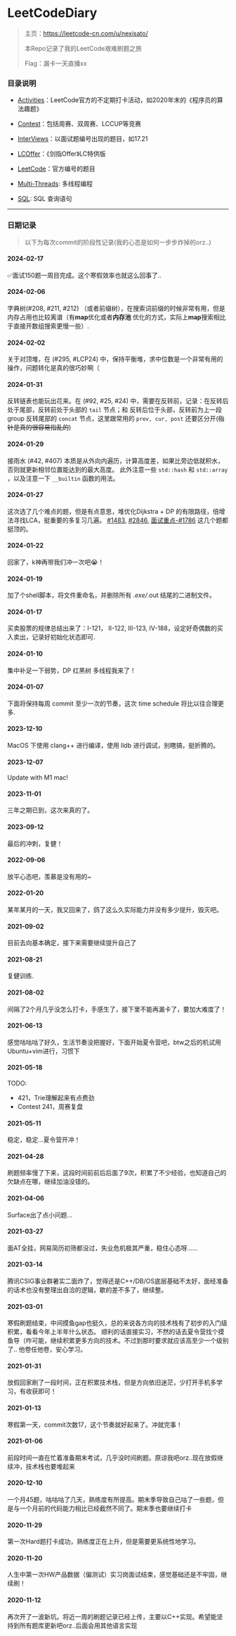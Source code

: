 # LeetCodeDiary
> 主页：https://leetcode-cn.com/u/nexisato/
>
> 本Repo记录了我的LeetCode艰难刷题之旅
>
> Flag：漏卡一天直播xx

### 目录说明

- [Activities](https://github.com/Nexisato/LeetCodeDiary/tree/master/Activities)：LeetCode官方的不定期打卡活动，如2020年末的《程序员的算法趣题》
- [Contest](https://github.com/Nexisato/LeetCodeDiary/tree/master/Contest)：包括周赛、双周赛、LCCUP等竞赛
- [InterViews](https://github.com/Nexisato/LeetCodeDiary/tree/master/InterViews)：以面试题编号出现的题目，如17.21
- [LCOffer](https://github.com/Nexisato/LeetCodeDiary/tree/master/LCOffer)：《剑指Offer》LC特供版

- [LeetCode](https://github.com/Nexisato/LeetCodeDiary/tree/master/LeetCode)：官方编号的题目

- [Multi-Threads](https://github.com/Nexisato/LeetCodeDiary/tree/master/Multi-Threads): 多线程编程

- [SQL](https://github.com/Nexisato/LeetCodeDiary/tree/master/SQL): SQL 查询语句

---

### 日期记录

> 以下为每次commit的阶段性记录(我的心态是如何一步步炸掉的orz..)

#### 2024-02-17

✅面试150题一周目完成。这个寒假效率也就这么回事了..

#### 2024-02-06

字典树(#208, #211, #212) （或者前缀树），在搜索词前缀的时候非常有用，但是内存占用也比较离谱（有**map**优化或者**内存池**
优化的方式，实际上**map**搜索相比于直接开数组搜索更慢一些）.

#### 2024-02-02

关于对顶堆，在 (#295, #LCP24) 中，保持平衡堆，求中位数是一个非常有用的操作，问题转化是真的很巧妙啊（

#### 2024-01-31

反转链表也能玩出花来。在 (#92, #25, #24) 中，需要在反转前，记录：在反转后处于尾部，反转前处于头部的 `tail` 节点；和
反转后位于头部，反转前为上一段 group 反转尾部的 `concat` 节点，这里跟常用的 `prev, cur, post` 还要区分开(~~指针是真的很容易指乱的~~)

#### 2024-01-29

接雨水 (#42, #407) 本质是从外向内遍历，计算高度差，如果比旁边低就积水，否则就更新相邻位置能达到的最大高度。
此外注意一些 `std::hash` 和 `std::array` ，以及注意一下 `__builtin` 函数的用法。

#### 2024-01-27

这次选了几个难点的题，但是有点意思，堆优化Dijkstra + DP 的有限路径，倍增法寻找LCA，挺重要的多复习几遍。
[#1483](https://leetcode.cn/problems/kth-ancestor-of-a-tree-node/description/), 
[#2846](https://leetcode.cn/problems/minimum-edge-weight-equilibrium-queries-in-a-tree/description/), 
[面试重点-#1786](https://leetcode.cn/problems/number-of-restricted-paths-from-first-to-last-node/description/) 这几个题都挺顶的。

#### 2024-01-22

回家了，k神再带我们冲一次吧😭！

#### 2024-01-19

加了个shell脚本，将文件重命名，并删除所有 *.exe/*.out 结尾的二进制文件。

#### 2024-01-17

买卖股票的规律总结出来了：I-121， II-122, III-123, IV-188，设定好奇偶数的买入卖出，记录好初始化状态即可.

#### 2024-01-10

集中补足一下弱势，DP 红黑树 多线程我来了！

#### 2024-01-07

下面将保持每周 commit 至少一次的节奏，这次 time schedule 将比以往合理更多.

#### 2023-12-10

MacOS 下使用 clang++ 进行编译，使用 lldb 进行调试，别瞎搞，挺折腾的。

#### 2023-12-07

Update with M1 mac!

#### 2023-11-01

三年之期已到，这次来真的了。

#### 2023-09-12

最后的冲刺，复健！


#### 2022-09-06

放平心态吧，羡慕是没有用的~

#### 2022-01-20

某年某月的一天，我又回来了，鸽了这么久实际能力并没有多少提升，毁灭吧。

#### 2021-09-02

目前去向基本确定，接下来需要继续提升自己了

#### 2021-08-21

复健训练.

#### 2021-08-02

间隔了2个月几乎没怎么打卡，手感生了，接下里不能再漏卡了，要加大难度了！

#### 2021-06-13

感觉咕咕咕了好久，生活节奏没把握好，下面开始夏令营吧，btw之后的机试用Ubuntu+vim进行，习惯下

#### 2021-05-18

TODO: 
- 421，Trie理解起来有点费劲
- Contest 241，周赛复盘


#### 2021-05-11

稳定，稳定...夏令营开冲！

#### 2021-04-28

刷题频率慢了下来，这段时间前前后后面了9次，积累了不少经验，也知道自己的欠缺点在哪，继续加油没错的。


#### 2021-04-06

Surface出了点小问题...

#### 2021-03-27

面AT全挂，网易简历初筛都没过，失业危机极其严重，稳住心态呀……

#### 2021-03-14

腾讯CSIG事业群暑实二面炸了，觉得还是C++/DB/OS底层基础不太好，面经准备的话术也没有整理出自洽的逻辑，歇的差不多了，继续整。

#### 2021-03-01

寒假刷题结束，中间摸鱼gap也挺久，总的来说各方向的技术栈有了初步的入门级积累，看看今年上半年什么状态。
顺利的话直接实习，不然的话去夏令营找个摸鱼导（咋可能，继续积累更多方向的技术。不过到那时要求就应该高至少一个级别了..
他卷任他卷，安心学习。

#### 2021-01-31

放假回家刷了一段时间，正在积累技术栈，但是方向依旧迷茫，少打开手机多学习，有收获即可！

#### 2021-01-13

寒假第一天，commit次数17，这个节奏就好起来了。冲就完事！

#### 2021-01-06

前段时间一直在忙着准备期末考试，几乎没时间刷题。原谅我吧orz..现在放假继续冲，技术栈也要堆起来

#### 2020-12-10

一个月45题，咕咕咕了几天，熟练度有所提高。期末季导致自己咕了一些题，但是与一个月前的代码能力相比已经截然不同了。期末季也要继续打卡

#### 2020-11-29

第一次Hard题打卡成功，熟练度正在上升，但是需要更系统性地学习。

#### 2020-11-20

人生中第一次HW产品数据（偏测试）实习岗面试结束，感觉基础还是不牢固，继续刷！

#### 2020-11-12

再次开了一波新坑。将近一周的刷题记录已经上传，主要以C++实现。希望能坚持到所有题库更新吧orz..后面会用其他语言实现